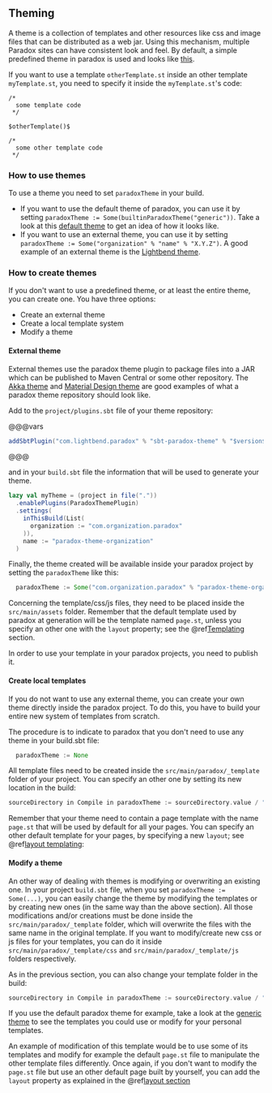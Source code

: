 Theming
-------

A theme is a collection of templates and other resources like css and image files that can be distributed as a web jar. Using this mechanism, multiple Paradox sites can have consistent look and feel. By default, a simple predefined theme in paradox is used and looks like [this](https://github.com/lightbend/paradox/tree/master/themes/generic/src/main/assets).

If you want to use a template `otherTemplate.st` inside an other template `myTemplate.st`, you need to specify it inside the `myTemplate.st`'s code:

```
/*
  some template code
 */

$otherTemplate()$

/*
  some other template code
 */
```

### How to use themes

To use a theme you need to set `paradoxTheme` in your build.

- If you want to use the default theme of paradox, you can use it by setting `paradoxTheme := Some(builtinParadoxTheme("generic"))`. Take a look at this [default theme](https://github.com/lightbend/paradox/tree/master/themes/generic/src/main/assets) to get an idea of how it looks like.
- If you want to use an external theme, you can use it by setting `paradoxTheme := Some("organization" % "name" % "X.Y.Z")`. A good example of an external theme is the [Lightbend theme](https://github.com/typesafehub/paradox-theme-lightbend).


### How to create themes

If you don't want to use a predefined theme, or at least the entire theme, you can create one. You have three options:

- Create an external theme
- Create a local template system
- Modify a theme

#### External theme

External themes use the paradox theme plugin to package files into a JAR which
can be published to Maven Central or some other repository. The
[Akka theme](https://github.com/akka/akka-paradox) and
[Material Design theme](https://github.com/jonas/paradox-material-theme) are
good examples of what a paradox theme repository should look like.

Add to the `project/plugins.sbt` file of your theme repository:

@@@vars
```scala
addSbtPlugin("com.lightbend.paradox" % "sbt-paradox-theme" % "$version$")
```
@@@

and in your `build.sbt` file the information that will be used to generate your theme.

```scala
lazy val myTheme = (project in file("."))
  .enablePlugins(ParadoxThemePlugin)
  .settings(
    inThisBuild(List(
      organization := "com.organization.paradox"
    )),
    name := "paradox-theme-organization"
  )
```

Finally, the theme created will be available inside your paradox project by setting the `paradoxTheme` like this:

```scala
  paradoxTheme := Some("com.organization.paradox" % "paradox-theme-organization" % "X.Y.Z")
```

Concerning the template/css/js files, they need to be placed inside the `src/main/assets` folder.
Remember that the default template used by paradox at generation will be the template named `page.st`, unless you specify an other one with the `layout` property; see the @ref[Templating](templating.md#layout) section.

In order to use your template in your paradox projects, you need to publish it.

#### Create local templates

If you do not want to use any external theme, you can create your own theme directly inside the paradox project. To do this, you have to build your entire new system of templates from scratch.

The procedure is to indicate to paradox that you don't need to use any theme in your build.sbt file:

```scala
  paradoxTheme := None
```

All template files need to be created inside the `src/main/paradox/_template` folder of your project. You can specify an other one by setting its new location in the build:
```scala
sourceDirectory in Compile in paradoxTheme := sourceDirectory.value / "main" / "paradox" / "templatesConfig"
```

Remember that your theme need to contain a page template with the name `page.st` that will be used by default for all your pages. You can specify an other default template for your pages, by specifying a new `layout`; see @ref[layout templating](templating.md#layout):

#### Modify a theme

An other way of dealing with themes is modifying or overwriting an existing one. In your project `build.sbt` file, when you set `paradoxTheme := Some(...)`, you can easily change the theme by modifying the templates or by creating new ones (in the same way than the above section). All those modifications and/or creations must be done inside the `src/main/paradox/_template` folder, which will overwrite the files with the same name in the original template. If you want to modify/create new css or js files for your templates, you can do it inside `src/main/paradox/_template/css` and `src/main/paradox/_template/js` folders respectively.

As in the previous section, you can also change your template folder in the build:
```scala
sourceDirectory in Compile in paradoxTheme := sourceDirectory.value / "main" / "paradox" / "templatesConfig"
```

If you use the default paradox theme for example, take a look at the [generic theme](https://github.com/lightbend/paradox/tree/master/themes/generic/src/main/assets) to see the templates you could use or modify for your personal templates.

An example of modification of this template would be to use some of its templates and modify for example the default `page.st` file to manipulate the other template files differently. Once again, if you don't want to modify the `page.st` file but use an other default page built by yourself, you can add the `layout` property as explained in the @ref[layout section](templating.md#layout)
